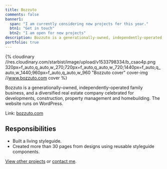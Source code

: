```yaml
---
title: Bozzuto
comments: false
banner1:
  span: "I am currently considering new projects for this year."
  btn1: "Get in touch"
  btn2: "I am open for new projects"
description: Bozzuto is a generationally-owned, independently-operated family business, and a diversified real estate company celebrated for developments, construction, property management and homebuilding. The website runs on WordPress.
portfolio: true
---
```


{% cloudinary //res.cloudinary.com/starbist/image/upload/v1533798334/b_csao4p.png 320px=f_auto,q_auto,w_270;720px=f_auto,q_auto,w_720;1440px=f_auto,q_auto,w_1440;960px=f_auto,q_auto,w_960 "Bozzuto cover" cover-img //www.bozzuto.com cover %}

Bozzuto is a generationally-owned, independently-operated family business, and a diversified real estate company celebrated for developments, construction, property management and homebuilding. The website runs on WordPress.

Link: [bozzuto.com](//www.bozzuto.com)

## Responsibilities

- Built a living styleguide.
- Created more than 30 pages from designs using reusable styleguide components.

[View other projects](/portfolio/) or [contact me](/about-me/).
